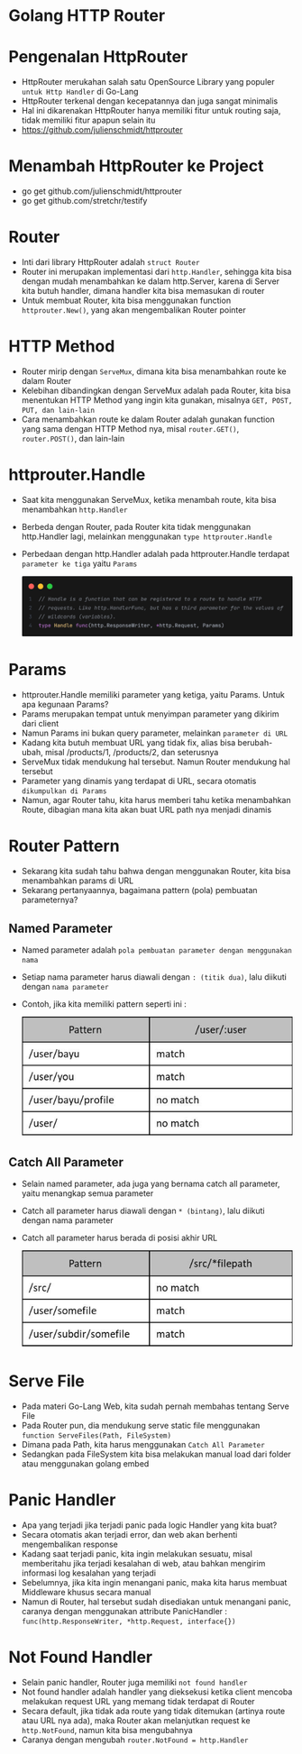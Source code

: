 # Golang HTTP Router

# Pengenalan HttpRouter

- HttpRouter merukahan salah satu OpenSource Library yang populer `untuk Http Handler` di Go-Lang
- HttpRouter terkenal dengan kecepatannya dan juga sangat minimalis
- Hal ini dikarenakan HttpRouter hanya memiliki fitur untuk routing saja, tidak memiliki fitur apapun selain itu
- https://github.com/julienschmidt/httprouter

# Menambah HttpRouter ke Project

- go get github.com/julienschmidt/httprouter
- go get github.com/stretchr/testify

# Router

- Inti dari library HttpRouter adalah `struct Router`
- Router ini merupakan implementasi dari `http.Handler`, sehingga kita bisa dengan mudah menambahkan ke dalam http.Server, karena di Server kita butuh handler, dimana handler kita bisa memasukan di router
- Untuk membuat Router, kita bisa menggunakan function `httprouter.New()`, yang akan mengembalikan Router pointer

# HTTP Method

- Router mirip dengan `ServeMux`, dimana kita bisa menambahkan route ke dalam Router
- Kelebihan dibandingkan dengan ServeMux adalah pada Router, kita bisa menentukan HTTP Method yang ingin kita gunakan, misalnya `GET, POST, PUT, dan lain-lain`
- Cara menambahkan route ke dalam Router adalah gunakan function yang sama dengan HTTP Method nya, misal `router.GET()`, `router.POST()`, dan lain-lain

# httprouter.Handle

- Saat kita menggunakan ServeMux, ketika menambah route, kita bisa menambahkan `http.Handler`
- Berbeda dengan Router, pada Router kita tidak menggunakan http.Handler lagi, melainkan menggunakan `type httprouter.Handle`
- Perbedaan dengan http.Handler adalah pada httprouter.Handle terdapat `parameter ke tiga` yaitu `Params`

  ![Handle](img/handle.png)

# Params

- httprouter.Handle memiliki parameter yang ketiga, yaitu Params. Untuk apa kegunaan Params?
- Params merupakan tempat untuk menyimpan parameter yang dikirim dari client
- Namun Params ini bukan query parameter, melainkan `parameter di URL`
- Kadang kita butuh membuat URL yang tidak fix, alias bisa berubah-ubah, misal /products/1, /products/2, dan seterusnya
- ServeMux tidak mendukung hal tersebut. Namun Router mendukung hal tersebut
- Parameter yang dinamis yang terdapat di URL, secara otomatis `dikumpulkan di Params`
- Namun, agar Router tahu, kita harus memberi tahu ketika menambahkan Route, dibagian mana kita akan buat URL path nya menjadi dinamis

# Router Pattern

- Sekarang kita sudah tahu bahwa dengan menggunakan Router, kita bisa menambahkan params di URL
- Sekarang pertanyaannya, bagaimana pattern (pola) pembuatan parameternya?

## Named Parameter

- Named parameter adalah `pola pembuatan parameter dengan menggunakan nama`
- Setiap nama parameter harus diawali dengan `: (titik dua)`, lalu diikuti dengan `nama parameter`
- Contoh, jika kita memiliki pattern seperti ini :

  ![Named_Parameter](img/named.jpg)

## Catch All Parameter

- Selain named parameter, ada juga yang bernama catch all parameter, yaitu menangkap semua parameter
- Catch all parameter harus diawali dengan `* (bintang)`, lalu diikuti dengan nama parameter
- Catch all parameter harus berada di posisi akhir URL

  ![Catch_All_Parameter](img/catch-all.jpg)

# Serve File

- Pada materi Go-Lang Web, kita sudah pernah membahas tentang Serve File
- Pada Router pun, dia mendukung serve static file menggunakan `function ServeFiles(Path, FileSystem)`
- Dimana pada Path, kita harus menggunakan `Catch All Parameter`
- Sedangkan pada FileSystem kita bisa melakukan manual load dari folder atau menggunakan golang embed

# Panic Handler

- Apa yang terjadi jika terjadi panic pada logic Handler yang kita buat?
- Secara otomatis akan terjadi error, dan web akan berhenti mengembalikan response
- Kadang saat terjadi panic, kita ingin melakukan sesuatu, misal memberitahu jika terjadi kesalahan di web, atau bahkan mengirim informasi log kesalahan yang terjadi
- Sebelumnya, jika kita ingin menangani panic, maka kita harus membuat Middleware khusus secara manual
- Namun di Router, hal tersebut sudah disediakan untuk menangani panic, caranya dengan menggunakan attribute PanicHandler : `func(http.ResponseWriter, *http.Request, interface{})`

# Not Found Handler

- Selain panic handler, Router juga memiliki `not found handler`
- Not found handler adalah handler yang dieksekusi ketika client mencoba melakukan request URL yang memang tidak terdapat di Router
- Secara default, jika tidak ada route yang tidak ditemukan (artinya route atau URL nya ada), maka Router akan melanjutkan request ke `http.NotFound`, namun kita bisa mengubahnya
- Caranya dengan mengubah `router.NotFound = http.Handler`
